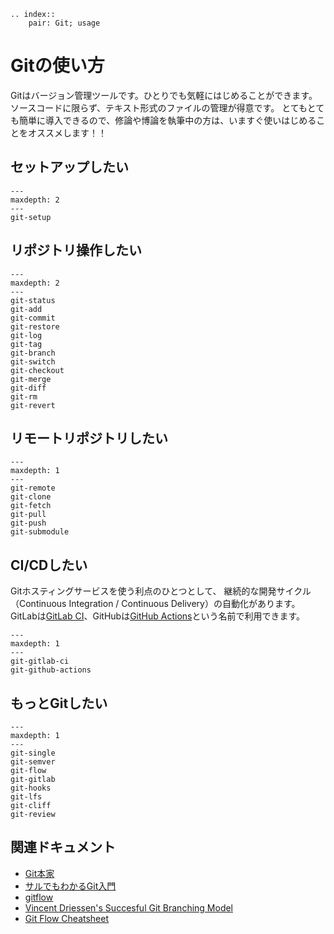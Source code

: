 ```{eval-rst}
.. index::
    pair: Git; usage
```

# Gitの使い方

Gitはバージョン管理ツールです。ひとりでも気軽にはじめることができます。
ソースコードに限らず、テキスト形式のファイルの管理が得意です。
とてもとても簡単に導入できるので、修論や博論を執筆中の方は、いますぐ使いはじめることをオススメします！！

## セットアップしたい

```{toctree}
---
maxdepth: 2
---
git-setup
```

## リポジトリ操作したい

```{toctree}
---
maxdepth: 2
---
git-status
git-add
git-commit
git-restore
git-log
git-tag
git-branch
git-switch
git-checkout
git-merge
git-diff
git-rm
git-revert
```

## リモートリポジトリしたい

```{toctree}
---
maxdepth: 1
---
git-remote
git-clone
git-fetch
git-pull
git-push
git-submodule
```

## CI/CDしたい

Gitホスティングサービスを使う利点のひとつとして、
継続的な開発サイクル（Continuous Integration / Continuous Delivery）の自動化があります。
GitLabは[GitLab CI](https://docs.gitlab.com/ee/ci/)、GitHubは[GitHub Actions](https://docs.github.com/ja/actions)という名前で利用できます。

```{toctree}
---
maxdepth: 1
---
git-gitlab-ci
git-github-actions
```

## もっとGitしたい

```{toctree}
---
maxdepth: 1
---
git-single
git-semver
git-flow
git-gitlab
git-hooks
git-lfs
git-cliff
git-review
```

## 関連ドキュメント

* [Git本家](https://git-scm.com)
* [サルでもわかるGit入門](https://backlog.com/ja/git-tutorial/)
* [gitflow](https://github.com/nvie/gitflow)
* [Vincent Driessen's Succesful Git Branching Model](https://nvie.com/posts/a-successful-git-branching-model/)
* [Git Flow Cheatsheet](https://danielkummer.github.io/git-flow-cheatsheet/index.ja_JP.html)
